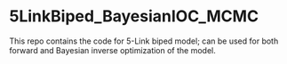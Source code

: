 # 5LinkBiped_BayesianIOC_MCMC
 This repo contains the code for 5-Link biped model; can be used for both forward and Bayesian inverse optimization of the model.
